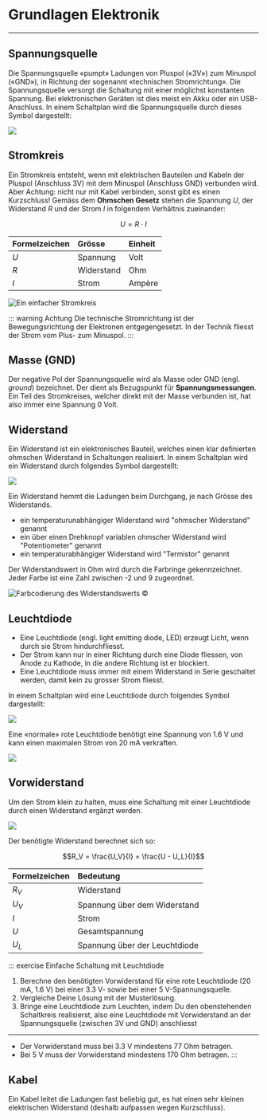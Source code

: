 # Grundlagen Elektronik
---

## Spannungsquelle
Die Spannungsquelle «pumpt» Ladungen von Pluspol («3V») zum Minuspol («GND»), in Richtung der sogenannt «technischen Stromrichtung».
Die Spannungsquelle versorgt die Schaltung mit einer möglichst konstanten Spannung. Bei elektronischen Geräten ist dies meist ein Akku oder ein USB-Anschluss. In einem Schaltplan wird die Spannungsquelle durch dieses Symbol dargestellt:

![](./voltage-source-symbol.svg)

## Stromkreis
Ein Stromkreis entsteht, wenn mit elektrischen Bauteilen und Kabeln der Pluspol (Anschluss 3V) mit dem Minuspol (Anschluss GND) verbunden wird.
Aber Achtung: nicht nur mit Kabel verbinden, sonst gibt es einen Kurzschluss!
Gemäss dem **Ohmschen Gesetz** stehen die Spannung $U$, der Widerstand $R$ und der Strom $I$ in folgendem Verhältnis zueinander:

$$U = R\cdot I$$

| Formelzeichen | Grösse     | Einheit |
|:------------- |:---------- |:------- |
| $U$           | Spannung   | Volt    |
| $R$           | Widerstand | Ohm     |
| $I$           | Strom      | Ampère  |

![Ein einfacher Stromkreis](./circuit.svg)

::: warning Achtung
Die technische Stromrichtung ist der Bewegungsrichtung der Elektronen entgegengesetzt. In der Technik fliesst der Strom vom Plus- zum Minuspol.
:::


## Masse (GND)

Der negative Pol der Spannungsquelle wird als Masse oder GND (engl. *ground*) bezeichnet. Der dient als Bezugspunkt für **Spannungsmessungen**. Ein Teil des Stromkreises, welcher direkt mit der Masse verbunden ist, hat also immer eine Spannung 0 Volt.

## Widerstand
Ein Widerstand ist ein elektronisches Bauteil, welches einen klar definierten ohmschen Widerstand in Schaltungen realisiert. In einem Schaltplan wird ein Widerstand durch folgendes Symbol dargestellt:

![](./resistor-symbol.svg)

Ein Widerstand hemmt die Ladungen beim Durchgang, je nach Grösse des Widerstands.
  * ein temperaturunabhängiger Widerstand wird "ohmscher Widerstand" genannt
  * ein über einen Drehknopf variablen ohmscher Widerstand wird "Potentiometer" genannt
  * ein temperaturabhängiger Widerstand wird "Termistor" genannt

Der Widerstandswert in Ohm wird durch die Farbringe gekennzeichnet.
Jeder Farbe ist eine Zahl zwischen -2 und 9 zugeordnet.

![Farbcodierung des Widerstandswerts ©](./resistor-color-codes.svg)

## Leuchtdiode
- Eine Leuchtdiode (engl. light emitting diode, LED) erzeugt Licht, wenn durch sie Strom hindurchfliesst.
- Der Strom kann nur in einer Richtung durch eine Diode fliessen, von Anode zu Kathode, in die andere Richtung ist er blockiert.
- Eine Leuchtdiode muss immer mit einem Widerstand in Serie geschaltet werden, damit kein zu grosser Strom fliesst.

In einem Schaltplan wird eine Leuchtdiode durch folgendes Symbol dargestellt:

![](./led-symbol.svg)

Eine «normale» rote Leuchtdiode benötigt eine Spannung von 1.6 V und kann einen maximalen Strom von 20 mA verkraften.

![](./led.svg)


## Vorwiderstand

Um den Strom klein zu halten, muss eine Schaltung mit einer Leuchtdiode durch einen Widerstand ergänzt werden.

![](./circuit-led.svg)

Der benötigte Widerstand berechnet sich so:

$$R_V = \frac{U_V}{I} = \frac{U - U_L}{I}$$

| Formelzeichen | Bedeutung                     |
|:------------- |:----------------------------- |
| $R_V$         | Widerstand                    |
| $U_V$         | Spannung über dem Widerstand  |
| $I$           | Strom                         |
| $U$           | Gesamtspannung                |
| $U_L$         | Spannung über der Leuchtdiode |

::: exercise Einfache Schaltung mit Leuchtdiode
1. Berechne den benötigten Vorwiderstand für eine rote Leuchtdiode (20 mA, 1.6 V) bei einer 3.3&nbsp;V- sowie bei einer 5&nbsp;V-Spannungsquelle.
2. Vergleiche Deine Lösung mit der Musterlösung.
3. Bringe eine Leuchtdiode zum Leuchten, indem Du den obenstehenden Schaltkreis realisierst, also eine Leuchtdiode mit Vorwiderstand an der Spannungsquelle (zwischen 3V und GND) anschliesst
***
- Der Vorwiderstand muss bei 3.3 V mindestens 77 Ohm betragen.
- Bei 5 V muss der Vorwiderstand mindestens 170 Ohm betragen.
:::


## Kabel

Ein Kabel leitet die Ladungen fast beliebig gut, es hat einen sehr kleinen elektrischen Widerstand (deshalb aufpassen wegen Kurzschluss).
